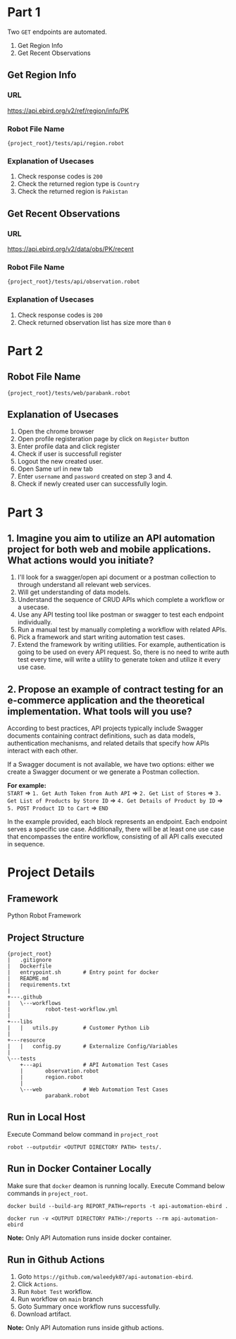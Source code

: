 # Part 1
Two `GET` endpoints are automated.
1. Get Region Info
2. Get Recent Observations

## Get Region Info
### URL
https://api.ebird.org/v2/ref/region/info/PK

### Robot File Name
`{project_root}/tests/api/region.robot`

### Explanation of Usecases
1. Check response codes is `200`
2. Check the returned region type is `Country`
3. Check the returned region is `Pakistan`

## Get Recent Observations
### URL
https://api.ebird.org/v2/data/obs/PK/recent

### Robot File Name
`{project_root}/tests/api/observation.robot`

### Explanation of Usecases
1. Check response codes is `200`
2. Check returned observation list has size more than `0`

# Part 2
## Robot File Name
`{project_root}/tests/web/parabank.robot`

## Explanation of Usecases
1. Open the chrome browser
2. Open profile registeration page by click on `Register` button
3. Enter profile data and click register
4. Check if user is successfull register
5. Logout the new created user.
6. Open Same url in new tab
7. Enter `username` and `password` created on step 3 and 4.
8. Check if newly created user can successfully login.

# Part 3
## 1. Imagine you aim to utilize an API automation project for both web and mobile applications. What actions would you initiate?
1. I'll look for a swagger/open api document or a postman collection to through understand all relevant web services.
2. Will get understanding of data models.
3. Understand the sequence of CRUD APIs which complete a workflow or a usecase.
4. Use any API testing tool like postman or swagger to test each endpoint individually.
5. Run a manual test by manually completing a workflow with related APIs.
6. Pick a framework and start writing automation test cases.
7. Extend the framework by writing utilities. For example, authentication is going to be used on every API request. So, there is no need to write auth test every time, will write a utility to generate token and utilize it every use case.

## 2. Propose an example of contract testing for an e-commerce application and the theoretical implementation. What tools will you use?
According to best practices, API projects typically include Swagger documents containing contract definitions, such as data models, authentication mechanisms, and related details that specify how APIs interact with each other.

If a Swagger document is not available, we have two options: either we create a Swagger document or we generate a Postman collection.

**For example:** <br>
`START`
=> `1. Get Auth Token from Auth API`
=> `2. Get List of Stores` 
=> `3. Get List of Products by Store ID` 
=> `4. Get Details of Product by ID` 
=> `5. POST Product ID to Cart`
=> `END`

In the example provided, each block represents an endpoint. Each endpoint serves a specific use case. Additionally, there will be at least one use case that encompasses the entire workflow, consisting of all API calls executed in sequence.

# Project Details
## Framework
Python Robot Framework

## Project Structure
```
{project_root}
|   .gitignore
|   Dockerfile
|   entrypoint.sh       # Entry point for docker
|   README.md
|   requirements.txt
|
+---.github
|   \---workflows
|           robot-test-workflow.yml
|
+---libs
|   |   utils.py        # Customer Python Lib
|
+---resource
|   |   config.py       # Externalize Config/Variables
|
\---tests
    +---api             # API Automation Test Cases
    |       observation.robot
    |       region.robot
    |
    \---web             # Web Automation Test Cases
            parabank.robot
```
## Run in Local Host
Execute Command below command in `project_root`
```
robot --outputdir <OUTPUT DIRECTORY PATH> tests/.
```

## Run in Docker Container Locally
Make sure that `docker` deamon is running locally.
Execute Command below commands in `project_root`.
```
docker build --build-arg REPORT_PATH=reports -t api-automation-ebird .
```
```
docker run -v <OUTPUT DIRECTORY PATH>:/reports --rm api-automation-ebird
```
**Note:** Only API Automation runs inside docker container.

## Run in Github Actions
1. Goto `https://github.com/waleedyk07/api-automation-ebird`.
2. Click `Actions`.
3. Run `Robot Test` workflow.
4. Run workflow on `main` branch
5. Goto Summary once workflow runs successfully.
6. Download artifact.

**Note:** Only API Automation runs inside github actions.